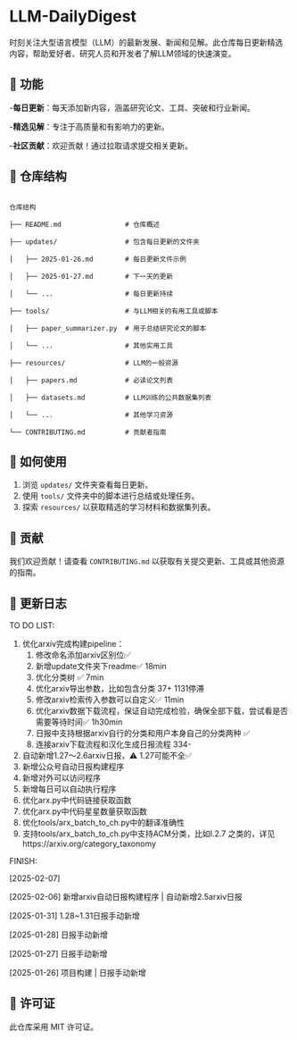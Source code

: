 # LLM-DailyDigest

时刻关注大型语言模型（LLM）的最新发展、新闻和见解。此仓库每日更新精选内容，帮助爱好者、研究人员和开发者了解LLM领域的快速演变。

## 📌 功能

-**每日更新**：每天添加新内容，涵盖研究论文、工具、突破和行业新闻。

-**精选见解**：专注于高质量和有影响力的更新。

-**社区贡献**：欢迎贡献！通过拉取请求提交相关更新。

## 📂 仓库结构

```

仓库结构

├── README.md                # 仓库概述

├── updates/                 # 包含每日更新的文件夹

│   ├── 2025-01-26.md        # 每日更新文件示例

│   ├── 2025-01-27.md        # 下一天的更新

│   └── ...                  # 每日更新持续

├── tools/                   # 与LLM相关的有用工具或脚本

│   ├── paper_summarizer.py  # 用于总结研究论文的脚本

│   └── ...                  # 其他实用工具

├── resources/               # LLM的一般资源

│   ├── papers.md            # 必读论文列表

│   ├── datasets.md          # LLM训练的公共数据集列表

│   └── ...                  # 其他学习资源

└── CONTRIBUTING.md          # 贡献者指南

```

## 🚀 如何使用

1. 浏览 `updates/` 文件夹查看每日更新。
2. 使用 `tools/` 文件夹中的脚本进行总结或处理任务。
3. 探索 `resources/` 以获取精选的学习材料和数据集列表。

## 🤝 贡献

我们欢迎贡献！请查看 `CONTRIBUTING.md` 以获取有关提交更新、工具或其他资源的指南。

## 📅 更新日志

TO DO LIST:

1. 优化arxiv完成构建pipeline：
   1. 修改命名添加arxiv区别位✅
   2. 新增update文件夹下readme✅ 18min
   3. 优化分类树 ✅ 7min
   4. 优化arxiv导出参数，比如包含分类  37+ 1131停滞
   5. 修改arxiv检索传入参数可以自定义✅ 11min
   6. 优化arxiv数据下载流程，保证自动完成检验，确保全部下载，尝试看是否需要等待时间✅ 1h30min
   7. 日报中支持根据arxiv自行的分类和用户本身自己的分类两种 ✅
   8. 连接arxiv下载流程和汉化生成日报流程 334-
2. 自动新增1.27～2.6arxiv日报，⚠️ 1.27可能不全✅
3. 新增公众号自动日报构建程序
4. 新增对外可以访问程序
5. 新增每日可以自动执行程序
6. 优化arx.py中代码链接获取函数
7. 优化arx.py中代码星星数量获取函数
8. 优化tools/arx_batch_to_ch.py中的翻译准确性
9. 支持tools/arx_batch_to_ch.py中支持ACM分类，比如I.2.7 之类的，详见https://arxiv.org/category_taxonomy

FINISH:

[2025-02-07]

[2025-02-06] 新增arxiv自动日报构建程序 | 自动新增2.5arxiv日报

[2025-01-31] 1.28~1.31日报手动新增

[2025-01-28] 日报手动新增

[2025-01-27] 日报手动新增

[2025-01-26] 项目构建 | 日报手动新增

## 🌟 许可证

此仓库采用 MIT 许可证。
